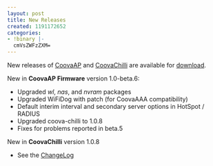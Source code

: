 ```yaml
---
layout: post
title: New Releases
created: 1191172652
categories:
- !binary |-
  cmVsZWFzZXM=
---
```

New releases of <a href="/CoovaAP">CoovaAP</a> and <a href="/CoovaChilli">CoovaChilli</a> are available for <a href="/Download">download</a>.

New in <strong>CoovaAP Firmware</strong> version 1.0-beta.6:
<ul>
	<li>Upgraded <em>wl</em>, <em>nas</em>, and <em>nvram</em> packages</li>
	<li>Upgraded WiFiDog with patch (for CoovaAAA compatibility)</li>
	<li>Default interim interval and secondary server options in HotSpot / RADIUS</li>
	<li>Upgraded coova-chilli to 1.0.8</li>
	<li>Fixes for problems reported in beta.5</li>
</ul>
New in <strong>CoovaChilli</strong> version 1.0.8
<ul>
	<li>See the <a href="/CoovaChilli/ChangeLog">ChangeLog</a></li>
</ul>
